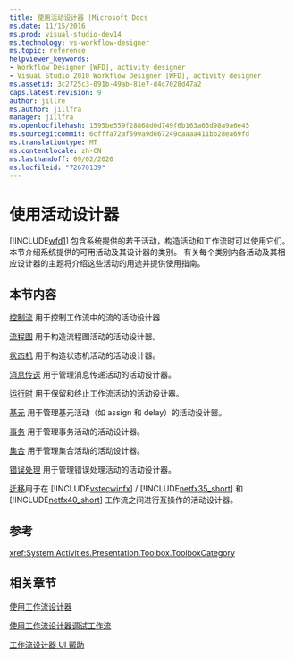 ```yaml
---
title: 使用活动设计器 |Microsoft Docs
ms.date: 11/15/2016
ms.prod: visual-studio-dev14
ms.technology: vs-workflow-designer
ms.topic: reference
helpviewer_keywords:
- Workflow Designer [WFD], activity designer
- Visual Studio 2010 Workflow Designer [WFD], activity designer
ms.assetid: 3c2725c3-091b-49ab-81e7-d4c7028d47a2
caps.latest.revision: 9
author: jillre
ms.author: jillfra
manager: jillfra
ms.openlocfilehash: 1595be559f28868d0d749f6b163a63d98a9a6e45
ms.sourcegitcommit: 6cfffa72af599a9d667249caaaa411bb28ea69fd
ms.translationtype: MT
ms.contentlocale: zh-CN
ms.lasthandoff: 09/02/2020
ms.locfileid: "72670139"
---
```

# <a name="using-the-activity-designers"></a>使用活动设计器
[!INCLUDE[wfd1](../includes/wfd1-md.md)] 包含系统提供的若干活动，构造活动和工作流时可以使用它们。 本节介绍系统提供的可用活动及其设计器的类别。 有关每个类别内各活动及其相应设计器的主题将介绍这些活动的用途并提供使用指南。

## <a name="in-this-section"></a>本节内容
 [控制流](../workflow-designer/control-flow-activity-designers.md) 用于控制工作流中的流的活动设计器

 [流程图](../workflow-designer/flowchart-activity-designers.md) 用于构造流程图活动的活动设计器。

 [状态机](../workflow-designer/state-machine-activity-designers.md) 用于构造状态机活动的活动设计器。

 [消息传送](../workflow-designer/messaging-activity-designers.md) 用于管理消息传递活动的活动设计器。

 [运行时](../workflow-designer/runtime-activity-designers.md) 用于保留和终止工作流活动的活动设计器。

 [基元](../workflow-designer/primitives-activity-designers.md) 用于管理基元活动（如 assign 和 delay）的活动设计器。

 [事务](../workflow-designer/transaction-activity-designers.md) 用于管理事务活动的活动设计器。

 [集合](../workflow-designer/collection-activity-designers.md) 用于管理集合活动的活动设计器。

 [错误处理](../workflow-designer/error-handling-activity-designers.md) 用于管理错误处理活动的活动设计器。

 [迁移](../workflow-designer/migration-activity-designers.md)用于在 [!INCLUDE[vstecwinfx](../includes/vstecwinfx-md.md)] / [!INCLUDE[netfx35_short](../includes/netfx35-short-md.md)] 和 [!INCLUDE[netfx40_short](../includes/netfx40-short-md.md)] 工作流之间进行互操作的活动设计器。

## <a name="reference"></a>参考
 <xref:System.Activities.Presentation.Toolbox.ToolboxCategory>

## <a name="related-sections"></a>相关章节
 [使用工作流设计器](../workflow-designer/using-the-workflow-designer.md)

 [使用工作流设计器调试工作流](../workflow-designer/debugging-workflows-with-the-workflow-designer.md)

 [工作流设计器 UI 帮助](../workflow-designer/workflow-designer-ui-help.md)